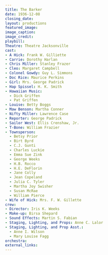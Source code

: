 ```yaml
---
title: The Barker
date: 1936-12-08
closing_date:
layout: productions
featured_image:
image_caption:
image_credit:
playbill:
Theatre: Theatre Jacksonville
cast:
- A Hick: Frank W. Gilliette
- Carrie: Dorothy Harlan
- Chris Miller: Stanley Frazer
- Cleo: Margaret Campbell
- Colonel Gowdy: Guy L. Simmons
- Doc Rice: Maurice Perkins
- Girl: Mrs. George Padrick
- Hap Spissel: H. K. Smith
- Hawaiian Music:
  - Dick Griffen
  - Pat Griffen
- Louise: Betty Boggs
- Maw Benson: Martha Conner
- Nifty Miller: Lawrence Case
- Reporter: George Padrick
- Sailor West: Ellis Crenshaw, Jr.
- T-Bone: William Frazier
- Townsperson:
  - Betsy Prior
  - Birt Byrd
  - C.J. Gunti
  - Charles Luckie
  - Emma Sue Zink
  - George Weeks
  - H.B. Rocco
  - H.E. DeFlorin
  - Jane Colly
  - Jean Copeland
  - Julia C. Tyler
  - Martha Joy Swisher
  - Susan McRae
  - William Pierce
- Wife of Hick: Mrs. F. W. Gillette
crew:
- Director: Iris K. Weeks
- Make-up: Birsa Shepard
- Sound Effects: Martin S. Fabian
- Staging, Lighting, and Props: Anne C. Lalor
- Staging, Lighting, and Prop Asst.:
  - Anne I. Wilson
  - Mary Louise Fagg
orchestra:
external_links:
---
```


